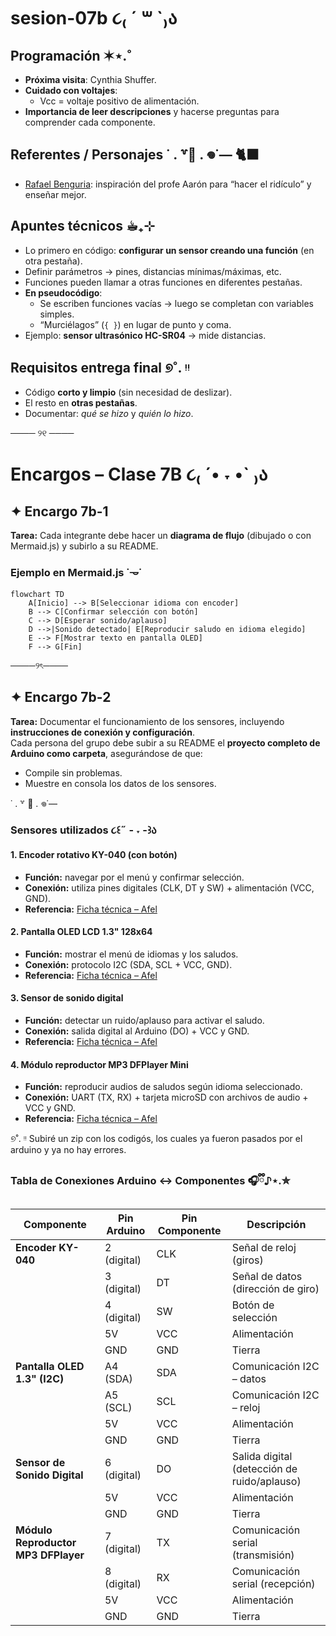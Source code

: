 # sesion-07b ૮₍ ´ ꒳ `₎ა

## Programación ✶⋆.˚
+ **Próxima visita**: Cynthia Shuffer.  
+ **Cuidado con voltajes**:  
  + Vcc = voltaje positivo de alimentación.  
+ **Importancia de leer descripciones** y hacerse preguntas para comprender cada componente.  

## Referentes / Personajes ˙ . ꒷🍙 . 𖦹˙— 🐈‍⬛
+ [Rafael Benguria](https://es.wikipedia.org/wiki/Rafael_Benguria): inspiración del profe Aarón para “hacer el ridículo” y enseñar mejor.  

## Apuntes técnicos ☕︎₊⊹
+ Lo primero en código: **configurar un sensor creando una función** (en otra pestaña).  
+ Definir parámetros → pines, distancias mínimas/máximas, etc.  
+ Funciones pueden llamar a otras funciones en diferentes pestañas.  
+ **En pseudocódigo**:  
  + Se escriben funciones vacías → luego se completan con variables simples.  
  + “Murciélagos” (`{ }`) en lugar de punto y coma.  
+ Ejemplo: **sensor ultrasónico HC-SR04** → mide distancias.  

## Requisitos entrega final ୭˚. ᵎᵎ
+ Código **corto y limpio** (sin necesidad de deslizar).  
+ El resto en **otras pestañas**.  
+ Documentar: *qué se hizo* y *quién lo hizo*.  

──── ୨୧ ────

# Encargos – Clase 7B ૮₍ ´• ˕ •` ₎ა

## ✦ Encargo 7b-1
**Tarea:** Cada integrante debe hacer un **diagrama de flujo** (dibujado o con Mermaid.js) y subirlo a su README.  

### Ejemplo en Mermaid.js ˙𐃷˙
```mermaid
flowchart TD
    A[Inicio] --> B[Seleccionar idioma con encoder]
    B --> C[Confirmar selección con botón]
    C --> D[Esperar sonido/aplauso]
    D -->|Sonido detectado| E[Reproducir saludo en idioma elegido]
    E --> F[Mostrar texto en pantalla OLED]
    F --> G[Fin]
```
────୨ৎ────

## ✦ Encargo 7b-2
**Tarea:** Documentar el funcionamiento de los sensores, incluyendo **instrucciones de conexión y configuración**.  
Cada persona del grupo debe subir a su README el **proyecto completo de Arduino como carpeta**, asegurándose de que:  

+  Compile sin problemas.  
+  Muestre en consola los datos de los sensores.  

˙ . ꒷ 🪼 . 𖦹˙—

### Sensores utilizados ૮꒰˶ - ˕ -꒱ა

#### 1. Encoder rotativo KY-040 (con botón)  
+ **Función:** navegar por el menú y confirmar selección.  
+ **Conexión:** utiliza pines digitales (CLK, DT y SW) + alimentación (VCC, GND).  
+ **Referencia:** [Ficha técnica – Afel](https://afel.cl/products/encoder-rotatorio-ky-040-360-grados)  

#### 2. Pantalla OLED LCD 1.3" 128x64  
+ **Función:** mostrar el menú de idiomas y los saludos.  
+ **Conexión:** protocolo I2C (SDA, SCL + VCC, GND).  
+ **Referencia:** [Ficha técnica – Afel](https://afel.cl/products/pantalla-lcd-oled-1-3-128x64-caracteres-azules)  

#### 3. Sensor de sonido digital  
+ **Función:** detectar un ruido/aplauso para activar el saludo.  
+ **Conexión:** salida digital al Arduino (DO) + VCC y GND.  
+ **Referencia:** [Ficha técnica – Afel](https://afel.cl/products/sensor-sonido-digital)  

#### 4. Módulo reproductor MP3 DFPlayer Mini  
+ **Función:** reproducir audios de saludos según idioma seleccionado.  
+ **Conexión:** UART (TX, RX) + tarjeta microSD con archivos de audio + VCC y GND.  
+ **Referencia:** [Ficha técnica – Afel](https://afel.cl/products/modulo-reproductor-mp3-dfplayer-mini)  

୭˚. ᵎᵎ Subiré un zip con los codigós, los cuales ya fueron pasados por el arduino y ya no hay errores.

### Tabla de Conexiones Arduino ↔ Componentes 🎧ྀི♪⋆.✮

| Componente                         | Pin Arduino | Pin Componente | Descripción                                   |
|------------------------------------|-------------|----------------|-----------------------------------------------|
| **Encoder KY-040**                 | 2 (digital) | CLK            | Señal de reloj (giros)                        |
|                                    | 3 (digital) | DT             | Señal de datos (dirección de giro)            |
|                                    | 4 (digital) | SW             | Botón de selección                            |
|                                    | 5V          | VCC            | Alimentación                                  |
|                                    | GND         | GND            | Tierra                                        |
| **Pantalla OLED 1.3" (I2C)**       | A4 (SDA)    | SDA            | Comunicación I2C – datos                      |
|                                    | A5 (SCL)    | SCL            | Comunicación I2C – reloj                      |
|                                    | 5V          | VCC            | Alimentación                                  |
|                                    | GND         | GND            | Tierra                                        |
| **Sensor de Sonido Digital**       | 6 (digital) | DO             | Salida digital (detección de ruido/aplauso)   |
|                                    | 5V          | VCC            | Alimentación                                  |
|                                    | GND         | GND            | Tierra                                        |
| **Módulo Reproductor MP3 DFPlayer**| 7 (digital) | TX             | Comunicación serial (transmisión)             |
|                                    | 8 (digital) | RX             | Comunicación serial (recepción)               |
|                                    | 5V          | VCC            | Alimentación                                  |
|                                    | GND         | GND            | Tierra                                        |

